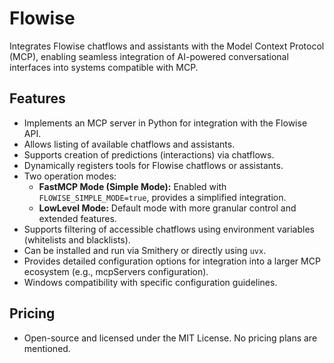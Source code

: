 # Flowise

Integrates Flowise chatflows and assistants with the Model Context Protocol (MCP), enabling seamless integration of AI-powered conversational interfaces into systems compatible with MCP.

## Features
- Implements an MCP server in Python for integration with the Flowise API.
- Allows listing of available chatflows and assistants.
- Supports creation of predictions (interactions) via chatflows.
- Dynamically registers tools for Flowise chatflows or assistants.
- Two operation modes:
  - **FastMCP Mode (Simple Mode):** Enabled with `FLOWISE_SIMPLE_MODE=true`, provides a simplified integration.
  - **LowLevel Mode:** Default mode with more granular control and extended features.
- Supports filtering of accessible chatflows using environment variables (whitelists and blacklists).
- Can be installed and run via Smithery or directly using `uvx`.
- Provides detailed configuration options for integration into a larger MCP ecosystem (e.g., mcpServers configuration).
- Windows compatibility with specific configuration guidelines.

## Pricing
- Open-source and licensed under the MIT License. No pricing plans are mentioned.
